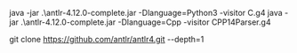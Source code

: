 java -jar .\antlr-4.12.0-complete.jar -Dlanguage=Python3 -visitor C.g4 
java -jar .\antlr-4.12.0-complete.jar -Dlanguage=Cpp -visitor CPP14Parser.g4 

git clone https://github.com/antlr/antlr4.git --depth=1

